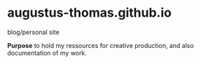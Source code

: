 # augustus-thomas.github.io
blog/personal site

**Purpose**
to hold my ressources for creative production, and also documentation of my work. 

